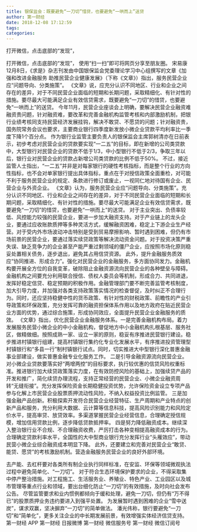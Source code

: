 ```yaml
---
title: 银保监会：既要避免“一刀切”惜贷，也要避免“一哄而上”送贷
author: 第一财经
date: 2018-12-08 17:12:59
tags: 
categories: 
---
```

打开微信，点击底部的“发现”，
<!-- more -->
打开微信，点击底部的“发现”，
使用“扫一扫”即可将网页分享至朋友圈。
宋易康
12月8日，《求是》杂志刊发由中国银保监会党委理论学习中心组撰写的文章《加强和改进金融服务 助推民营企业健康发展》（下称《文章》）指出，服务民营企业应“问题导向、分类施策”。
《文章》说，应充分认识不同地区、行业和企业之间存在的差异，对于不同民营企业面临的短期和长期问题，采取精细化、有针对性的措施。要尽最大可能满足企业有效信贷需求，既要避免“一刀切”的惜贷，也要避免“一哄而上”的送贷。
今年11月，民营企业座谈会上明确，要解决民营企业融资难融资贵问题，针对融资难，要改革和完善金融机构监管考核和内部激励机制，把银行业绩考核同支持民营经济发展挂钩，解决不敢贷、不愿贷的问题；针对融资贵，国务院常务会议也要求，主要商业银行四季度新发放小微企业贷款平均利率比一季度下降1个百分点。
作为银行业监管主要负责人的银保监会主席郭树清亦在日前表示，初步考虑对民营企业的贷款要实现“一二五”的目标，即在新增的公司类贷款中，大型银行对民营企业的贷款不低于1/3，中小型银行不低于2/3，争取三年以后，银行业对民营企业的贷款占新增公司类贷款的比例不低于50%。
不过，接近监管人士指出，“一二五”并非是对每家银行的硬性考核指标，而是整个行业的方向性指标，也不会对单家银行提出具体指标，重点在于对授信政策全面重检，对可能不利于服务民营企业的规定、条款进行修订或废止，一视同仁地对待国有企业、民营企业与外资企业。
《文章》认为，服务民营企业应“问题导向、分类施策”。充分认识不同地区、行业和企业之间存在的差异，对于不同民营企业面临的短期和长期问题，采取精细化、有针对性的措施。要尽最大可能满足企业有效信贷需求，既要避免“一刀切”的惜贷，也要避免“一哄而上”的送贷。
对于主业突出、负债率较低、风控能力较强的民营企业，要进一步加大融资支持。对于产业链上的龙头企业，要通过应收账款质押等多种灵活方式，缓解融资困难，稳定上下游企业生产经营。对于受内外市场波动冲击特别是受到贸易摩擦影响、暂时遇到困难，但仍有市场前景的民营企业，要通过落实续贷政策等解决流动资金问题。对于投资决策严重失误、缺乏竞争力的企业甚至产能严重过剩领域的僵尸企业，应按照市场化原则稳妥处置相关债务，逐步退出，避免其占用信贷资源。
此外，提升金融服务质效应“协同推进、形成合力”。强化对民营企业的金融服务，多方面协同发力。金融机构要开展全方位的自我变革，破除阻止金融资源流向民营企业的各种壁垒与障碍。金融机构之间要充分利用联合授信、债权人委员会等机制，形成合力、共同进退，发挥好稳定信贷、稳定预期的积极作用。金融管理部门要不断完善监管考核制度，加大引导力度，并加强对各类支持政策落实情况的检查督促，及时纠正不合理行为。同时，还应坚持稳健中性的货币政策、有针对性的财税政策、前瞻性的产业引导政策和环保政策，充分发挥可靠的融资担保体系作用以及地方政府在贴近民营企业方面的优势，通过综合施策，形成协同效应，全面提升民营企业金融服务的质效。
《文章》指出，优化民营企业金融服务体系。一是完善金融机构布局。着力发展服务民营小微企业的中小金融机构，督促地方中小金融机构扎根基层、服务社区，做精做细。按照成熟一家、设立一家的原则，稳妥有序推进民营银行建设。稳步推进村镇银行组建，提高村镇银行集约化专业化发展水平，有序推进投资管理型村镇银行和“多县一行”制村镇银行试点。同时，切实推进大中型银行深化普惠金融事业部建设，做实普惠金融专业化服务工作。
二是引导金融资源流向民营企业。对小微企业贷款要落实好“两增两控”的目标要求，执行较优惠的信贷风险权重标准。推进银行加大续贷政策落实力度，在有效防控风险的基础上，加强续贷产品的开发和推广，简化续贷办理流程，支持正常经营的民营企业、小微企业融资周转“无缝衔接”。充分发挥保险资金长期稳健投资优势，允许保险资金设立专项产品参与化解上市民营企业股票质押流动性风险，不纳入权益投资比例监管。
三是加强金融产品创新。积极探索开发符合民营企业经营特征、生产周期和产业特点的创新产品和服务，充分利用大数据、云计算等信息科技，提高风险识别能力和风险定价水平，提高审贷、放贷效率。多渠道掌握民营企业经营信息，合理确定授信规模，增加信用贷款比例，逐步降低贷款抵押率。
四是努力降低融资成本。继续深入整治银行业不合规、不合理融资收费，严厉打击各种变相提高融资成本的行为。合理确定贷款利率水平，全国性的大中型商业银行充分发挥行业“头雁效应”，带动民营小微企业综合融资成本明显下降。
此外，还要建立和完善对民营企业“敢贷、能贷、愿贷”的考核激励机制。营造金融服务民营企业的良好外部环境。
 
 
去产能、去杠杆要对各类所有制企业执行同样标准，在安监、环保等领域微观执法过程中避免简单化、“一刀切”。
对于符合生态环境保护要求的企业，不得采取集中停产整治措施。对工程施工、生活服务业、养殖业、特色产业、工业园区以及城市管理等重点行业和领域，要出台细化防止“一刀切”的有效措施，及时向社会发布公告。
尽管监管要求和业内惯例都倾向于缓和处理，避免一刀切，但仍有“万不得已”的股票质押业务违约要进入到强平处置。
为发展暂时遇到困难的企业“雪中送炭”，谋求双赢，坚决摒弃“一刀切”的简单做法。
潘光伟称，银行要避免“一刀切”和“简单化”，更多关注企业的中长期发展前景，有效增强实体经济信贷支持。
第一财经
APP
第一财经
日报微博
第一财经
微信服务号
第一财经
微信订阅号
